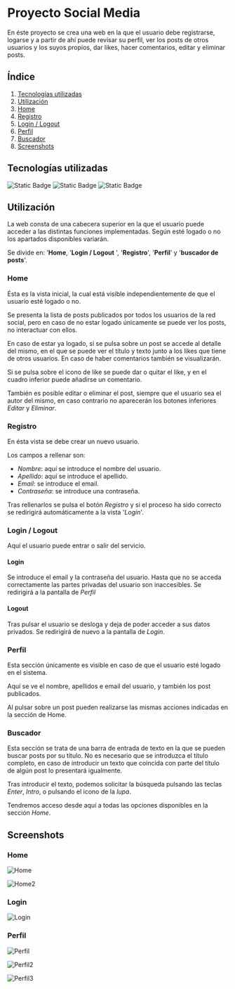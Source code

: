# Proyecto Social Media

En éste proyecto se crea una web en la que el usuario debe registrarse, logarse y a partir de ahí puede revisar su perfil, ver los posts de otros usuarios y los suyos propios, dar likes, hacer comentarios, editar y eliminar posts.

## Índice

1. [Tecnologías utilizadas](#tecnologias-utilizadas)
2. [Utilización](#utilizacion)
3. [Home](#home)
4. [Registro](#registro)
5. [Login / Logout](#loginlogout)
6. [Perfil](#perfil)
7. [Buscador](#buscador)
8. [Screenshots](#screenshots)

<a name="tecnologias-utilizadas"></a>

## Tecnologías utilizadas

![Static Badge](https://img.shields.io/badge/react-18.2.0-lightblue)
![Static Badge](https://img.shields.io/badge/Sass-1.70.0-pink)
![Static Badge](https://img.shields.io/badge/Ant_Design-5.15.1-white)

<a name="utilizacion"></a>

## Utilización

La web consta de una cabecera superior en la que el usuario puede acceder a las distintas funciones implementadas. Según esté logado o no los apartados disponibles variarán.

Se divide en: '**Home**, '**Login / Logout** ', '**Registro**', '**Perfil**' y '**buscador de posts**'.

<a name="home"></a>

### Home

Ésta es la vista inicial, la cual está visible independientemente de que el usuario esté logado o no.

Se presenta la lista de posts publicados por todos los usuarios de la red social, pero en caso de no estar logado únicamente se puede ver los posts, no interactuar con ellos.

En caso de estar ya logado, si se pulsa sobre un post se accede al detalle del mismo, en el que se puede ver el título y texto junto a los likes que tiene de otros usuarios. En caso de haber comentarios también se visualizarán.

Si se pulsa sobre el icono de like se puede dar o quitar el like, y en el cuadro inferior puede añadirse un comentario.

También es posible editar o eliminar el post, siempre que el usuario sea el autor del mismo, en caso contrario no aparecerán los botones inferiores _Editar_ y _Eliminar_.

<a name="registro"></a>

### Registro

En ésta vista se debe crear un nuevo usuario.

Los campos a rellenar son:

- _Nombre_: aquí se introduce el nombre del usuario.
- _Apellido_: aquí se introduce el apellido.
- _Email_: se introduce el email.
- _Contraseña_: se introduce una contraseña.

Tras rellenarlos se pulsa el botón _Registro_ y si el proceso ha sido correcto se redirigirá automáticamente a la vista '_Login_'.

<a name="loginlogout"></a>

### Login / Logout

Aquí el usuario puede entrar o salir del servicio.

#### Login

Se introduce el email y la contraseña del usuario. Hasta que no se acceda correctamente las partes privadas del usuario son inaccesibles. Se redirigirá a la pantalla de _Perfil_

#### Logout

Tras pulsar el usuario se desloga y deja de poder acceder a sus datos privados. Se redirigirá de nuevo a la pantalla de _Login_.

<a name="perfil"></a>

### Perfil

Esta sección únicamente es visible en caso de que el usuario esté logado en el sistema.

Aquí se ve el nombre, apellidos e email del usuario, y también los post publicados.

Al pulsar sobre un post pueden realizarse las mismas acciones indicadas en la sección de Home.

<a name="buscador"></a>

### Buscador

Esta sección se trata de una barra de entrada de texto en la que se pueden buscar posts por su título. No es necesario que se introduzca el título completo, en caso de introducir un texto que coincida con parte del título de algún post lo presentará igualmente.

Tras introducir el texto, podemos solicitar la búsqueda pulsando las teclas _Enter_, _Intro_, o pulsando el icono de la _lupa_.

Tendremos acceso desde aquí a todas las opciones disponibles en la sección _Home_.

<a name="screenshots"></a>

## Screenshots

### Home

![Home](https://github.com/IKLANLO/proyectoSocialMedia_frontend/assets/143275701/8df3de01-be0a-47ef-a073-72eafb23cd4f)

![Home2](https://github.com/IKLANLO/proyectoSocialMedia_frontend/assets/143275701/f3b98d53-a456-41cd-ba57-5d362f716e96)

### Login

![Login](https://github.com/IKLANLO/proyectoSocialMedia_frontend/assets/143275701/fe7b34fd-d94d-4d4c-88c1-639fc9803b60)

### Perfil

![Perfil](https://github.com/IKLANLO/proyectoSocialMedia_frontend/assets/143275701/2843e533-9262-4691-adb2-6e5e83dc44cc)

![Perfil2](https://github.com/IKLANLO/proyectoSocialMedia_frontend/assets/143275701/25554f03-bd9a-4e74-9619-d4c4bf24b29e)

![Perfil3](https://github.com/IKLANLO/proyectoSocialMedia_frontend/assets/143275701/2f52306e-1b75-4126-a4a3-38f05f88bd7e)
